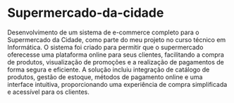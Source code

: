 # Supermercado-da-cidade
 Desenvolvimento de um sistema de e-commerce completo para o Supermercado da Cidade, como parte do meu projeto no curso técnico em Informática. O sistema foi criado para permitir que o supermercado oferecesse uma plataforma online para seus clientes, facilitando a compra de produtos, visualização de promoções e a realização de pagamentos de forma segura e eficiente. A solução incluiu integração de catálogo de produtos, gestão de estoque, métodos de pagamento online e uma interface intuitiva, proporcionando uma experiência de compra simplificada e acessível para os clientes.
